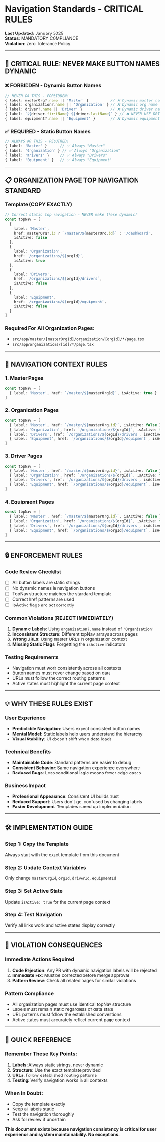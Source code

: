 # Navigation Standards - CRITICAL RULES

**Last Updated**: January 2025  
**Status**: MANDATORY COMPLIANCE  
**Violation**: Zero Tolerance Policy

---

## 🚨 **CRITICAL RULE: NEVER MAKE BUTTON NAMES DYNAMIC**

### **❌ FORBIDDEN - Dynamic Button Names**
```typescript
// NEVER DO THIS - FORBIDDEN!
{ label: masterOrg?.name || 'Master' }          // ❌ Dynamic master name
{ label: organization?.name || 'Organization' } // ❌ Dynamic org name  
{ label: driver?.name || 'Driver' }             // ❌ Dynamic driver name
{ label: `${driver.firstName} ${driver.lastName}` } // ❌ NEVER USE DRIVER NAMES!
{ label: equipment?.name || 'Equipment' }       // ❌ Dynamic equipment name
```

### **✅ REQUIRED - Static Button Names**
```typescript
// ALWAYS DO THIS - REQUIRED!
{ label: 'Master' }      // ✅ Always "Master"
{ label: 'Organization' } // ✅ Always "Organization"  
{ label: 'Drivers' }     // ✅ Always "Drivers"
{ label: 'Equipment' }   // ✅ Always "Equipment"
```

---

## 📋 **ORGANIZATION PAGE TOP NAVIGATION STANDARD**

### **Template (COPY EXACTLY)**
```typescript
// Correct static top navigation - NEVER make these dynamic!
const topNav = [
  { 
    label: 'Master', 
    href: masterOrg?.id ? `/master/${masterOrg.id}` : '/dashboard',
    isActive: false
  },
  { 
    label: 'Organization', 
    href: `/organizations/${orgId}`,
    isActive: true
  },
  { 
    label: 'Drivers', 
    href: `/organizations/${orgId}/drivers`,
    isActive: false
  },
  { 
    label: 'Equipment', 
    href: `/organizations/${orgId}/equipment`,
    isActive: false
  }
]
```

### **Required For All Organization Pages:**
- `src/app/master/[masterOrgId]/organization/[orgId]/*/page.tsx`
- `src/app/organizations/[id]/*/page.tsx`

---

## 🎯 **NAVIGATION CONTEXT RULES**

### **1. Master Pages**
```typescript
const topNav = [
  { label: 'Master', href: `/master/${masterOrgId}`, isActive: true }
]
```

### **2. Organization Pages** 
```typescript
const topNav = [
  { label: 'Master', href: `/master/${masterOrg.id}`, isActive: false },
  { label: 'Organization', href: `/organizations/${orgId}`, isActive: true },
  { label: 'Drivers', href: `/organizations/${orgId}/drivers`, isActive: false },
  { label: 'Equipment', href: `/organizations/${orgId}/equipment`, isActive: false }
]
```

### **3. Driver Pages**
```typescript
const topNav = [
  { label: 'Master', href: `/master/${masterOrg.id}`, isActive: false },
  { label: 'Organization', href: `/organizations/${orgId}`, isActive: false },
  { label: 'Drivers', href: `/organizations/${orgId}/drivers`, isActive: true },
  { label: 'Equipment', href: `/organizations/${orgId}/equipment`, isActive: false }
]
```

### **4. Equipment Pages**
```typescript
const topNav = [
  { label: 'Master', href: `/master/${masterOrg.id}`, isActive: false },
  { label: 'Organization', href: `/organizations/${orgId}`, isActive: false },
  { label: 'Drivers', href: `/organizations/${orgId}/drivers`, isActive: false },
  { label: 'Equipment', href: `/organizations/${orgId}/equipment`, isActive: true }
]
```

---

## 🔒 **ENFORCEMENT RULES**

### **Code Review Checklist**
- [ ] All button labels are static strings
- [ ] No dynamic names in navigation buttons
- [ ] TopNav structure matches the standard template
- [ ] Correct href patterns are used
- [ ] IsActive flags are set correctly

### **Common Violations (REJECT IMMEDIATELY)**
1. **Dynamic Labels**: Using `organization?.name` instead of `'Organization'`
2. **Inconsistent Structure**: Different topNav arrays across pages
3. **Wrong URLs**: Using master URLs in organization context
4. **Missing Static Flags**: Forgetting the `isActive` indicators

### **Testing Requirements**
- Navigation must work consistently across all contexts
- Button names must never change based on data
- URLs must follow the correct routing patterns
- Active states must highlight the current page context

---

## 💡 **WHY THESE RULES EXIST**

### **User Experience**
- **Predictable Navigation**: Users expect consistent button names
- **Mental Model**: Static labels help users understand the hierarchy
- **Visual Stability**: UI doesn't shift when data loads

### **Technical Benefits**
- **Maintainable Code**: Standard patterns are easier to debug
- **Consistent Behavior**: Same navigation experience everywhere
- **Reduced Bugs**: Less conditional logic means fewer edge cases

### **Business Impact**
- **Professional Appearance**: Consistent UI builds trust
- **Reduced Support**: Users don't get confused by changing labels
- **Faster Development**: Templates speed up implementation

---

## 🛠️ **IMPLEMENTATION GUIDE**

### **Step 1: Copy the Template**
Always start with the exact template from this document

### **Step 2: Update Context Variables**
Only change `masterOrgId`, `orgId`, `driverId`, `equipmentId`

### **Step 3: Set Active State**
Update `isActive: true` for the current page context

### **Step 4: Test Navigation**
Verify all links work and active states display correctly

---

## 🚨 **VIOLATION CONSEQUENCES**

### **Immediate Actions Required**
1. **Code Rejection**: Any PR with dynamic navigation labels will be rejected
2. **Immediate Fix**: Must be corrected before merge approval
3. **Pattern Review**: Check all related pages for similar violations

### **Pattern Compliance**
- All organization pages must use identical topNav structure
- Labels must remain static regardless of data state
- URL patterns must follow the established conventions
- Active states must accurately reflect current page context

---

## 📖 **QUICK REFERENCE**

### **Remember These Key Points:**
1. **Labels**: Always static strings, never dynamic
2. **Structure**: Use the exact template provided
3. **URLs**: Follow established routing patterns  
4. **Testing**: Verify navigation works in all contexts

### **When In Doubt:**
- Copy the template exactly
- Keep all labels static
- Test the navigation thoroughly
- Ask for review if uncertain

**This document exists because navigation consistency is critical for user experience and system maintainability. No exceptions.** 